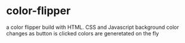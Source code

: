 # color-flipper
a color flipper build with HTML. CSS and Javascript
background color changes as button is clicked
colors are generetated on the fly
